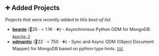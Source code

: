 ## ➕ Added Projects

_Projects that were recently added to this best-of list._

- <b><a href="https://github.com/roman-right/beanie">beanie</a></b> (🥇25 ·  ⭐ 1.1K · ➕) - Asynchronous Python ODM for MongoDB. <code><a href="http://bit.ly/3nYMfla">Apache-2</a></code>
- <b><a href="https://github.com/art049/odmantic">odmantic</a></b> (🥉22 ·  ⭐ 750 · ➕) - Sync and Async ODM (Object Document Mapper) for MongoDB based on python type hints. <code><a href="http://bit.ly/3hkKRql">ISC</a></code>

